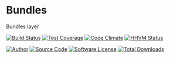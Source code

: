 # Bundles

Bundles layer

[![Build Status](https://travis-ci.org/PHPixie/Bundles.svg?branch=master)](https://travis-ci.org/PHPixie/Bundles)
[![Test Coverage](https://codeclimate.com/github/PHPixie/Bundles/badges/coverage.svg)](https://codeclimate.com/github/PHPixie/Bundles)
[![Code Climate](https://codeclimate.com/github/PHPixie/Bundles/badges/gpa.svg)](https://codeclimate.com/github/PHPixie/Bundles)
[![HHVM Status](https://img.shields.io/hhvm/phpixie/bundles.svg?style=flat-square)](http://hhvm.h4cc.de/package/phpixie/bundles)

[![Author](http://img.shields.io/badge/author-@dracony-blue.svg?style=flat-square)](https://twitter.com/dracony)
[![Source Code](http://img.shields.io/badge/source-phpixie/bundles-blue.svg?style=flat-square)](https://github.com/phpixie/bundles)
[![Software License](https://img.shields.io/badge/license-BSD-brightgreen.svg?style=flat-square)](https://github.com/phpixie/bundles/blob/master/LICENSE)
[![Total Downloads](https://img.shields.io/packagist/dt/phpixie/bundles.svg?style=flat-square)](https://packagist.org/packages/phpixie/bundles)